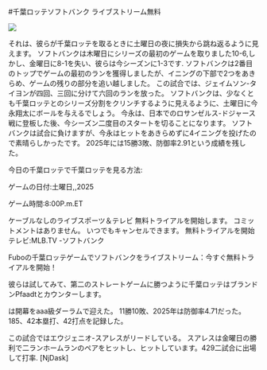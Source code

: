 #千葉ロッテソフトバンク ライブストリーム無料  
  
  
[![](https://i.imgur.com/qSNzIqt.png)](https://movie.rssnews.media/nxHpvVe.php)  
  
それは、彼らが千葉ロッテを取るときに土曜日の夜に損失から跳ね返るように見えます。 ソフトバンクは木曜日にシリーズの最初のゲームを取りました10-6,しかし、金曜日に8-1を失い、彼らは今シーズンに1-3です. ソフトバンクは2番目のトップでゲームの最初のランを獲得しましたが、イニングの下部で2つをあきらめ、ゲームの残りの部分を追い越しました。 この試合では、ジェイムソン-タイヨンが四回、三回に分けて六回のランを放った。 ソフトバンクは、少なくとも千葉ロッテとのシリーズ分割をクリンチするように見えるように、土曜日に今永翔太にボールを与えるでしょう。 今永は、日本でのロサンゼルス-ドジャース戦に登板した後、今シーズン二度目のスタートを切ることになります。 ソフトバンクは試合に負けますが、今永はヒットをあきらめずに4イニングを投げたので素晴らしかったです。 2025年には15勝3敗、防御率2.91という成績を残した。

今日の千葉ロッテで千葉ロッテを見る方法:

ゲームの日付:土曜日,,2025

ゲーム時間:8:00P.m.ET

ケーブルなしのライブスポーツ＆テレビ
無料トライアルを開始します。 コミットメントはありません。 いつでもキャンセルできます。
無料トライアルを開始
テレビ:MLB.TV -ソフトバンク

Fuboの千葉ロッテゲームでソフトバンクをライブストリーム：今すぐ無料トライアルを開始！

彼らは試してみて、第二のストレートゲームに勝つように千葉ロッテはブランドンPfaadtとカウンターします。

は開幕をaaa級ダーラムで迎えた。 11勝10敗、2025年は防御率4.71だった。 185、42本塁打、42打点を記録した。

この試合ではエウジェニオ-スアレスがリードしている。 スアレスは金曜日の勝利で二ランホームランのペアをヒットし、ヒットしています。429二試合に出場して打率. [NjDask]